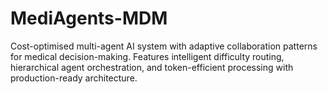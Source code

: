 # MediAgents-MDM
 Cost-optimised multi-agent AI system with adaptive collaboration patterns for medical decision-making. Features intelligent difficulty routing, hierarchical agent orchestration, and token-efficient processing with production-ready architecture.

